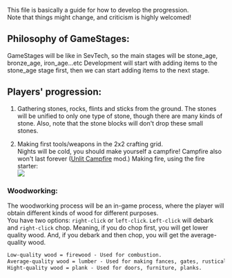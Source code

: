 This file is basically a guide for how to develop the progression.  
Note that things might change, and criticism is highly welcomed!

## Philosophy of GameStages:
GameStages will be like in SevTech, so the main stages will be stone_age, bronze_age, iron_age...etc Development will start with adding items to the stone_age stage first, then we can start adding items to the next stage.

## Players' progression:
1. Gathering stones, rocks, flints and sticks from the ground. The stones will be unified to only one type of stone, though there are many kinds of stone. Also, note that the stone blocks will don't drop these small stones.

2. Making first tools/weapons in the 2x2 crafting grid.  
Nights will be cold, you should make yourself a campfire! Campfire also won't last forever ([Unlit Campfire] mod.)
Making fire, using the fire starter:   
![](https://i.imgur.com/HoCgMuC.png)

### Woodworking:   
The woodworking process will be an in-game process, where the player will obtain different kinds of wood for different purposes.  
You have two options: `right-click` or `left-click`. `Left-click` will debark and `right-click` chop. Meaning, if you do chop first, you will get lower quality wood. And, if you debark and then chop, you will get the average-quality wood.  

```markdown
Low-quality wood = firewood - Used for combustion.
Average-quality wood = lumber - Used for making fances, gates, rustical doors.
Hight-quality wood = plank - Used for doors, furniture, planks.
```

[Unlit Campfire]: https://www.curseforge.com/minecraft/mc-mods/unlit-campfire
